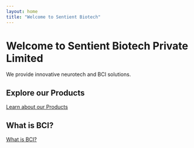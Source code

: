 ```yaml
---
layout: home
title: "Welcome to Sentient Biotech"
---
```


# Welcome to Sentient Biotech Private Limited

We provide innovative neurotech and BCI solutions.

## Explore our Products

[Learn about our Products](/product/)

## What is BCI?

[What is BCI?](/what-is-bci/)
